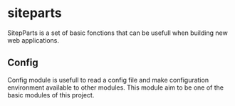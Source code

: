 # siteparts
SitepParts is a set of basic fonctions that can be usefull when building new web applications.

## Config
Config module is usefull to read a config file and make configuration environment available to other modules.
This module aim to be one of the basic modules of this project.

